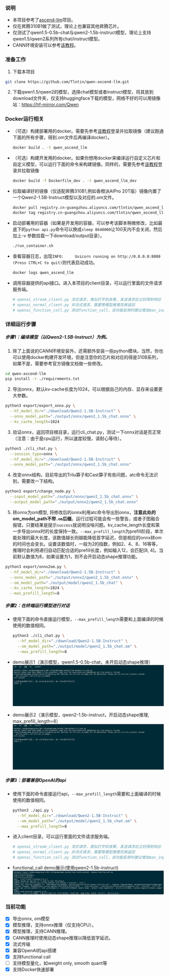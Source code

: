 ### 说明
- 本项目参考了[ascend-llm](https://gitee.com/yinghuo302/ascend-llm)项目。
- 仅在昇腾310B1做了测试，理论上也兼容其他昇腾芯片。
- 仅测试了qwen1.5-0.5b-chat与qwen2-1.5b-instruct模型，理论上支持qwen1.5/qwen2系列所有chat/instruct模型。
- CANN环境安装可以参考[该教程](https://www.hiascend.com/forum/thread-0286155882998311250-1-1.html)。

### 准备工作
1. 下载本项目
  ```bash
  git clone https://github.com/Tlntin/qwen-ascend-llm.git
  ```

2. 下载qwen1.5/qwen2的模型，选择chat模型或者instruct模型，将其放到download文件夹，仅支持huggingface下载的模型，网络不好的可以用镜像站：https://hf-mirror.com/Qwen


### Docker运行相关
- （可选）构建部署用的docker。需要先参考[该教程](https://www.hiascend.com/forum/thread-0286157793000580492-1-1.html)登录并拉取镜像（建议跑通下面的所有步骤，得到.om文件后再编译docker）。
  ```bash
  docker build . -t qwen_ascend_llm
  ```

- （可选）构建开发用的docker。如果你想用docker来编译运行自定义芯片和自定义模型，可以运行下面的命令来构建镜像。同样的，需要先参考[该教程](https://www.hiascend.com/forum/thread-0286157793000580492-1-1.html)登录并拉取镜像
  ```bash
  docker build -f Dockerfile_dev . -t qwen_ascend_llm_dev
  ```

- 拉取编译好的镜像（仅适配昇腾310B1,例如香橙派AIPro 20T版）镜像内置了一个Qwen2-1.5B-Instruct模型以及对应的.om文件。
  ```bash
  docker pull registry.cn-guangzhou.aliyuncs.com/tlntin/qwen_ascend_llm:v0.0.1_310B_arm64
  docker tag registry.cn-guangzhou.aliyuncs.com/tlntin/qwen_ascend_llm:v0.0.1_310B_arm64 qwen_ascend_llm
  ```

- 启动部署用的容器（如果是开发用的容器，可以参考该脚本稍微修改，比如最底下的`python api.py`命令可以换成`sleep 8640000`让100天内不会关闭，然后加上-v 参数挂载一下download/output目录）。
  ```bash
  ./run_container.sh
  ```

- 查看容器日志，出现`INFO:     Uvicorn running on http://0.0.0.0:8000 (Press CTRL+C to quit)`则代表启动成功。
  ```bash
  docker logs qwen_ascend_llm
  ```

- 调用容器提供的api接口。进入本项目的client目录，可以运行里面的文件请求服务端。
  ```bash
  # openai_stream_client.py 流式请求，类似打字机效果，发送请求后立刻得到响应
  # openai_normal_client.py 非流式请求，需要等模型推理完再返回
  # openai_function_call.py 测试function_call，该功能启用时建议增加max_input_length和kv_cache_length的长度。
  ```


### 详细运行步骤
##### 步骤1：编译模型（以Qwen2-1.5B-Instruct）为例。
1. 除了上面说的CANN环境安装外，还需额外安装一些python模块。当然，你也可以使用docker构建开发环境，但是注意你的芯片和对应的得是310B系列，如果不是，需要参考官方镜像文档做一些修改。
  ```bash
  cd qwen-ascend-llm
  pip install -r ./requirements.txt
  ```
2. 导出onnx，默认kv-cache长度为1024，可以根据自己的内存、显存来设置更大参数。
  ```bash
  python3 export/export_onnx.py \
    --hf_model_dir="./download/Qwen2-1.5B-Instruct" \
    --onnx_model_path="./output/onnx/qwen2_1.5b_chat.onnx" \
    --kv_cache_length=1024
  ```

3. 验证onnx，返回项目根目录，运行cli_chat.py，测试一下onnx对话是否正常（注意：由于是cpu运行，所以速度较慢，请耐心等待）。
  ```bash
  python3 ./cli_chat.py \
    --session_type=onnx \
    --hf_model_dir="./download/Qwen2-1.5B-Instruct" \
    --onnx_model_path="./output/onnx/qwen2_1.5b_chat.onnx"
  ```

4. 改变onnx结构，目前导出的Trilu算子和Cast算子有些问题，atc命令无法识别，需要改一下结构。
  ```bash
  python3 export/change_node.py \
    --input_model_path="./output/onnx/qwen2_1.5b_chat.onnx" \
    --output_model_path="./output/onnx2/qwen2_1.5b_chat.onnx"
  ```

5. 转onnx为om模型, 将修改后的onnx利用atc命令导出到onnx，**注意此处的om_model_path不带`.om`后缀**。运行过程可能会有一些警告，或者子图融合报错，只要结果是提示`success`就说明没啥问题。kv_cache_length长度和第一步导出onnx时的长度保持一致。`--max_prefill_length`为prefill阶段，单次能处理的最大长度，该数值越长则越能降低首字延迟，但是相应的onnx转om的时间也会变长。设置该数值时，一般为2的指数，例如2、4、8、16等等，推理时会利用递归自动匹配合适的prefill长度，例如输入12，会匹配[8, 4]。当前默认数值为8，如果设置为1，则不会开启动态shape推理功能。
  ```bash
  python3 export/onnx2om.py \
    --hf_model_dir="./download/Qwen2-1.5B-Instruct" \
    --onnx_model_path="./output/onnx2/qwen2_1.5b_chat.onnx" \
    --om_model_path="./output/model/qwen2_1.5b_chat" \
    --kv_cache_length=1024 \
    --max_prefill_length=8
  ```


##### 步骤2：在终端运行模型进行对话
- 使用下面的命令直接运行模型，`--max_prefill_length`需要和上面编译的时候使用的数值相同。
  ```bash
  python3 ./cli_chat.py \
    --hf_model_dir="./download/Qwen2-1.5B-Instruct" \
    --om_model_path="./output/model/qwen2_1.5b_chat.om" \
    --max_prefill_length=8
  ```

- demo展示1（演示模型，qwen1.5-0.5b-chat，未开启动态shape推理）
![](./image/qwen1.5_0.5b_chat.gif)

- demo展示2（演示模型，qwen2-1.5b-instruct，开启动态shape推理, max_prefill_length=8）
![](./image/qwen2-1.5b-instruct.gif)


##### 步骤3：部署兼容OpenAI的api
- 使用下面的命令直接运行api，`--max_prefill_length`需要和上面编译的时候使用的数值相同。
  ```bash
  python3 ./api.py \
    --hf_model_dir="./download/Qwen2-1.5B-Instruct" \
    --om_model_path="./output/model/qwen2_1.5b_chat.om" \
    --max_prefill_length=8
  ```

- 进入client目录，可以运行里面的文件请求服务端。
  ```bash
  # openai_stream_client.py 流式请求，类似打字机效果，发送请求后立刻得到响应
  # openai_normal_client.py 非流式请求，需要等模型推理完再返回
  # openai_function_call.py 测试function_call，该功能启用时建议增加max_input_length和kv_cache_length的长度。
  ```

- functional_call demo展示(使用qwen2-1.5b-instruct)![](./image/qwen2-1.5b-instruct-functional-call.jpg)

### 当前功能
- [x] 导出onnx, om模型
- [x] 模型推理，支持onnx推理（仅支持CPU）。
- [x] 模型推理，支持CANN推理。
- [x] CANN推理时使用动态shape推理以降低首字延迟。
- [x] 流式传输
- [x] 兼容OpenAI的api搭建
- [x] 支持functional call
- [ ] 支持模型量化，如weight only, smooth quant等
- [x] 支持Docker快速部署
